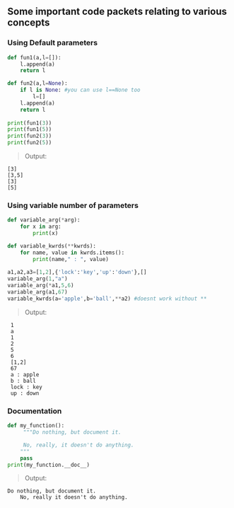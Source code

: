 ## Some important code packets relating to various concepts

### Using Default parameters 
```python
def fun1(a,l=[]):
	l.append(a)
	return l

def fun2(a,l=None):
	if l is None: #you can use l==None too
		l=[]
	l.append(a)
	return l
  
print(fun1(3))
print(fun1(5))
print(fun2(3))
print(fun2(5))
  ```
> Output:  
```
[3]  
[3,5]  
[3]  
[5]
```
 
### Using variable number of parameters
``` python
def variable_arg(*arg):
	for x in arg:
		print(x)

def variable_kwrds(**kwrds):
	for name, value in kwrds.items():
		print(name," : ", value)
    
a1,a2,a3=[1,2],{'lock':'key','up':'down'},[]   
variable_arg(1,"a")
variable_arg(*a1,5,6)
variable_arg(a1,67)
variable_kwrds(a='apple',b='ball',**a2) #doesnt work without **
   ```
 > Output:  
``` 
 1  
 a  
 1  
 2  
 5  
 6  
 [1,2]  
 67  
 a : apple  
 b : ball  
 lock : key  
 up : down 
 ``` 
 
### Documentation
```python
def my_function():
     """Do nothing, but document it.

     No, really, it doesn't do anything.
    """
    pass
print(my_function.__doc__)
```
>Output:  
```
Do nothing, but document it. 
	No, really it doesn't do anything.
```
	
    
